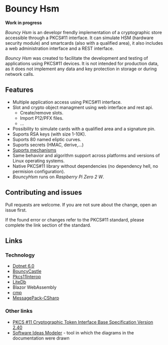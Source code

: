 # Bouncy Hsm

**Work in progress** 

_Bouncy Hsm_ is an developr frendly implementation of a cryptographic store accessible through a PKCS#11 interface.
It can simulate HSM (hardware security module) and smartcards (also with a qualified area), 
it also includes a web administration interface and a REST interface.

_Bouncy Hsm_ was created to facilitate the development and testing of applications using PKCS#11 devices.
It is not intended for production data, as it does not implement any data and key protection in storage
or during network calls.

## Features
* Multiple application access using PKCS#11 interface.
* Slot and crypto object managment using web interface and rest api.
  * Create/remove slots.
  * Import P12/PFX files.
  * ...
* Possibility to simulate cards with a qualified area and a signature pin.
* Suports RSA keys (with size 1-10K).
* Suports 80 named eliptic curves.
* Suports secrets (HMAC, derive,...)
* [Suports mechanisms](/Doc/SuportedAlgorithms.md)
* Same behavior and algorithm support across platforms and versions of Linux operating systems.
* Native PKCS#11 library without dependencies (no dependency hell, no permision configuration).
* _BouncyHsm_ runs on _Raspberry Pi Zero 2 W_.

## Contributing and issues
Pull requests are welcome. If you are not sure about the change, open an issue first.

If the found error or changes refer to the PKCS#11 standard, please complete the link section of the standard.

## Links

### Technology
* [Dotnet 6.0](https://learn.microsoft.com/en-us/dotnet/core/whats-new/dotnet-6)
* [BouncyCastle](https://github.com/bcgit/bc-csharp)
* [Pkcs11Interop](https://github.com/Pkcs11Interop)
* [LiteDb](https://www.litedb.org/)
* Blazor WebAssembly
* [cmp](https://github.com/camgunz/cmp)
* [MessagePack-CSharp](https://github.com/neuecc/MessagePack-CSharp)

### Other links
* [PKCS #11 Cryptographic Token Interface Base Specification Version 2.40](https://docs.oasis-open.org/pkcs11/pkcs11-curr/v2.40/os/pkcs11-curr-v2.40-os.pdf)
* [Software Ideas Modeler](https://www.softwareideas.net/) - tool in which the diagrams in the documentation were drawn
